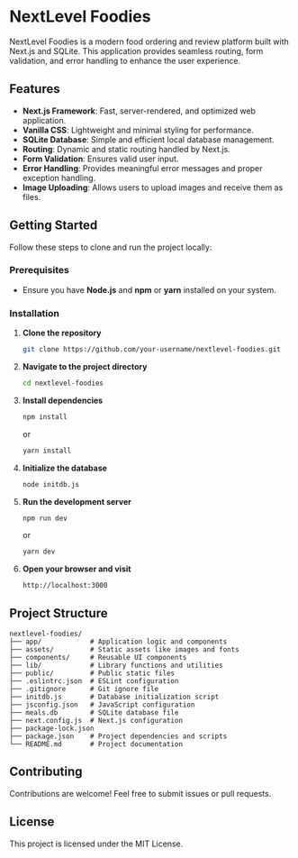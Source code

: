# NextLevel Foodies

NextLevel Foodies is a modern food ordering and review platform built with Next.js and SQLite. This application provides seamless routing, form validation, and error handling to enhance the user experience.

## Features

- **Next.js Framework**: Fast, server-rendered, and optimized web application.
- **Vanilla CSS**: Lightweight and minimal styling for performance.
- **SQLite Database**: Simple and efficient local database management.
- **Routing**: Dynamic and static routing handled by Next.js.
- **Form Validation**: Ensures valid user input.
- **Error Handling**: Provides meaningful error messages and proper exception handling.
- **Image Uploading**: Allows users to upload images and receive them as files.

## Getting Started

Follow these steps to clone and run the project locally:

### Prerequisites

- Ensure you have **Node.js** and **npm** or **yarn** installed on your system.

### Installation

1. **Clone the repository**

   ```sh
   git clone https://github.com/your-username/nextlevel-foodies.git
   ```

2. **Navigate to the project directory**

   ```sh
   cd nextlevel-foodies
   ```

3. **Install dependencies**

   ```sh
   npm install
   ```

   or

   ```sh
   yarn install
   ```

4. **Initialize the database**

   ```sh
   node initdb.js
   ```

5. **Run the development server**

   ```sh
   npm run dev
   ```

   or

   ```sh
   yarn dev
   ```

6. **Open your browser and visit**

   ```
   http://localhost:3000
   ```

## Project Structure

```
nextlevel-foodies/
├── app/            # Application logic and components
├── assets/         # Static assets like images and fonts
├── components/     # Reusable UI components
├── lib/            # Library functions and utilities
├── public/         # Public static files
├── .eslintrc.json  # ESLint configuration
├── .gitignore      # Git ignore file
├── initdb.js       # Database initialization script
├── jsconfig.json   # JavaScript configuration
├── meals.db        # SQLite database file
├── next.config.js  # Next.js configuration
├── package-lock.json
├── package.json    # Project dependencies and scripts
└── README.md       # Project documentation

```

## Contributing

Contributions are welcome! Feel free to submit issues or pull requests.

## License

This project is licensed under the MIT License.

